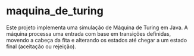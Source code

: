 # maquina_de_turing
Este projeto implementa uma simulação de Máquina de Turing em Java. A máquina processa uma entrada com base em transições definidas, movendo a cabeça da fita e alterando os estados até chegar a um estado final (aceitação ou rejeição).
